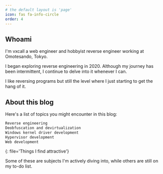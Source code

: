 ```yaml
---
# the default layout is 'page'
icon: fas fa-info-circle
order: 4
---
```


## Whoami

I'm vxcall a web engineer and hobbyist reverse engineer working at Omotesando, Tokyo.

I began exploring reverse engineering in 2020. Although my journey has been intermittent, I continue to delve into it whenever I can.

I like reversing programs but still the level where I just starting to get the hang of it.

## About this blog

Here's a list of topics you might encounter in this blog:

```md
Reverse engineering
Deobfuscation and devirtualization
Windows kernel driver development
Hypervisor development
Web development
```
{: file='Things I find attractive'}

Some of these are subjects I'm actively diving into, while others are still on my to-do list.
